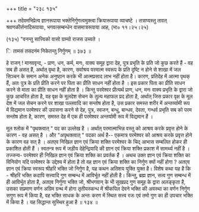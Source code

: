 +++
title = "२३८ १३५"

+++
तदेवमभिप्रेत्य ज्ञानरूपाया भक्तेनिर्गुणत्वमुक्त्वा क्रियारूपाया व्याचष्टे । तत्राप्यस्तु तावत् श्रवणकीर्त्तनादिरूपायाः, भगवत्सम्बन्धेन वासमात्ररूपाया आह, (भा० ११।२५।२५) 

(१३५) "वनन्तु सात्त्विको वासो ग्राम्यो राजस उच्यते । 

ि तामसं तसदनंम निकेतन्तु निर्गुणम् ॥ ३७३ ॥ 

हे राजन् ! मानववृन्द, - प्राण, धन, कर्म, मनः, वाक्य समूह द्वारा देह, पुत्र प्रभृति के प्रति जो कुछ करते हैं - वह सब ही असत् हैं, अर्थात् वृथा है, कारण, सर्वाश्रय परमात्म स्वरूप के प्रति दृष्टि न होने से शाखा में जल सिञ्चन के समान अनेक अनुष्ठान करके भी आत्मप्रसाद लाभ नहीं होता है। कारण, प्रतिदेह में आत्मा पृथक् हैं, अतः पुत्र के प्रति प्रीति करने पर पिता का प्रीति साधन नहीं होता है । इस प्रकार पिता का प्रीति साधन करने से माता का प्रीति साधन नहीं होता है । किन्तु परमेश्वर प्रीत्यर्थ प्राण, धन, मनः वाक्य प्रभृति के द्वारा जो कुछ आचरित होता है, वह वृक्ष के मूलदेश सेचन के तुल्य महाफल प्रद होता है, अर्थात् जिस प्रकार वृक्ष के मूल देश में जल सेचन करने पर शाखा पल्लवादि का सन्तोष होता है, उस प्रकार समस्त शरीर में अन्तर्य्यामी रूप में विद्यमान परमेश्वर की उपासना करने से देह, पुत्र, स्वजन, बन्धु, बान्धव, देवता, गन्धर्व प्रभृति सब को परम सन्तोष होता है, कारण, समस्त देह में एक ही परमेश्वर अन्तर्यामी रूप में विद्यमान हैं । 

मूल श्लोक में "पृथक्त्वात् " पद का उल्लेख है । अर्थात् परमात्माभिन्न वस्तु को आश्रय करके प्रवृत्त होने के कारण - वह असत् है । और "अपृथक्त्वात् " पदका अर्थ है-- एकमात्र परमेश्वर को आश्रय करके प्रवृत्त होने के कारण वह सत् है । अतएव निखिल ज्ञान एवं क्रिया शक्ति परमेश्वर के चिद् आभास सम्बलित होकर ही प्रकाशित होती हैं । स्वतन्त्र रूप में जड़ीय देहेन्द्रियादि की ज्ञान एवं क्रिया शक्ति प्रकाश में सामर्थ्य नहीं है । तज्जन्य- परमेश्वर ही निखिल ज्ञान एवं क्रिया शक्ति का प्रवर्तक हैं । अथच उक्त ज्ञान एवं क्रिया शक्ति का विनियोग यदि परमेश्वर के उद्देश्य में होता है तो वह ज्ञान एवं क्रिया शक्ति का निर्गुण क्यों नहीं होगा ? अतएव ज्ञान एवं क्रिया स्वरूप श्रीहरि भक्ति जो निर्गुण है, यह कथन अतिशय युक्ति युक्त है। विशेष कथा यह है कि - श्रीहरि भक्ति कदापि सत्त्वादि गुण सम्बन्ध में आविर्भूत नहीं होती है। किन्तु, ब्रह्म ज्ञान, सत्व गुण सम्बन्ध में ही आविर्भूत होता है, अतएव निर्गुणा भक्ति जो, श्रीभगवान् के भी सुखप्रद गुण समूह के द्वारा अलङ्कृता है, उसका सप्रमाण वर्णन अग्रिम ग्रन्थ में होगा तृतीयस्कन्ध में श्रीकपिल देवने भक्ति की अवस्था का वर्णन निर्गुण सगुण रूप में किया है, वह भक्ति साधक के अन्तः करण में स्थित सत्त्व रजः एवं तमो गुण का ही उपचार भक्ति में किया है । यह सिद्धान्त सुस्थिर हुआ है ॥ १३४ ॥ 
